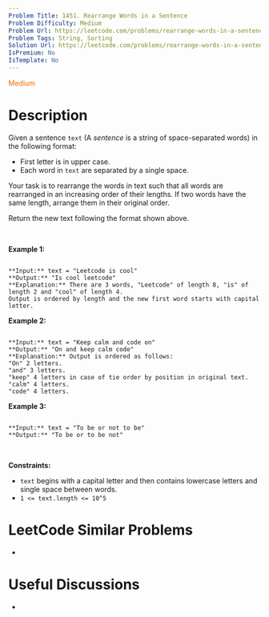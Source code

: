 ```yaml
---
Problem Title: 1451. Rearrange Words in a Sentence
Problem Difficulty: Medium
Problem Url: https://leetcode.com/problems/rearrange-words-in-a-sentence/
Problem Tags: String, Sorting
Solution Url: https://leetcode.com/problems/rearrange-words-in-a-sentence/solution/
IsPremium: No
IsTemplate: No
---
```


<span style="color: rgb(239, 108, 0);">Medium</span>

# Description

Given a sentence `text` (A *sentence* is a string of space-separated words) in the following format:


* First letter is in upper case.
* Each word in `text` are separated by a single space.


Your task is to rearrange the words in text such that all words are rearranged in an increasing order of their lengths. If two words have the same length, arrange them in their original order.


Return the new text following the format shown above.


 


**Example 1:**



```

**Input:** text = "Leetcode is cool"
**Output:** "Is cool leetcode"
**Explanation:** There are 3 words, "Leetcode" of length 8, "is" of length 2 and "cool" of length 4.
Output is ordered by length and the new first word starts with capital letter.

```

**Example 2:**



```

**Input:** text = "Keep calm and code on"
**Output:** "On and keep calm code"
**Explanation:** Output is ordered as follows:
"On" 2 letters.
"and" 3 letters.
"keep" 4 letters in case of tie order by position in original text.
"calm" 4 letters.
"code" 4 letters.

```

**Example 3:**



```

**Input:** text = "To be or not to be"
**Output:** "To be or to be not"

```

 


**Constraints:**


* `text` begins with a capital letter and then contains lowercase letters and single space between words.
* `1 <= text.length <= 10^5`




# LeetCode Similar Problems

- []()

# Useful Discussions

- []()
